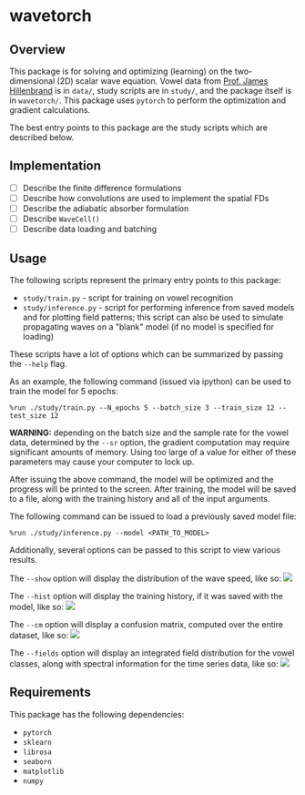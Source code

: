 # wavetorch

## Overview

This package is for solving and optimizing (learning) on the two-dimensional (2D) scalar wave equation. Vowel data from [Prof. James Hillenbrand](https://homepages.wmich.edu/~hillenbr/voweldata.html) is in `data/`, study scripts are in `study/`, and the package itself is in `wavetorch/`. This package uses `pytorch` to perform the optimization and gradient calculations.

The best entry points to this package are the study scripts which are described below.

## Implementation

 - [ ] Describe the finite difference formulations
 - [ ] Describe how convolutions are used to implement the spatial FDs
 - [ ] Describe the adiabatic absorber formulation
 - [ ] Describe `WaveCell()`
 - [ ] Describe data loading and batching

## Usage

The following scripts represent the primary entry points to this package: 

* `study/train.py` - script for training on vowel recognition
* `study/inference.py` - script for performing inference from saved models and for plotting field patterns; this script can also be used to simulate propagating waves on a "blank" model (if no model is specified for loading)

These scripts have a lot of options which can be summarized by passing the `--help` flag.

As an example, the following command (issued via ipython) can be used to train the model for 5 epochs:
```
%run ./study/train.py --N_epochs 5 --batch_size 3 --train_size 12 --test_size 12
```
**WARNING:** depending on the batch size and the sample rate for the vowel data, determined by the `--sr` option, the gradient computation may require significant amounts of memory. Using too large of a value for either of these parameters may cause your computer to lock up.

After issuing the above command, the model will be optimized and the progress will be printed to the screen. After training, the model will be saved to a file, along with the training history and all of the input arguments.

The following command can be issued to load a previously saved model file:
```
%run ./study/inference.py --model <PATH_TO_MODEL>
```
Additionally, several options can be passed to this script to view various results.

The `--show` option will display the distribution of the wave speed, like so:
![](../master/img/c.png)

The `--hist` option will display the training history, if it was saved with the model, like so:
![](../master/img/hist.png)

The `--cm` option will display a confusion matrix, computed over the entire dataset, like so:
![](../master/img/cm.png)

The `--fields` option will display an integrated field distribution for the vowel classes, along with spectral information for the time series data, like so:
![](../master/img/fields.png)

## Requirements

This package has the following dependencies:

* `pytorch`
* `sklearn`
* `librosa`
* `seaborn`
* `matplotlib`
* `numpy`
